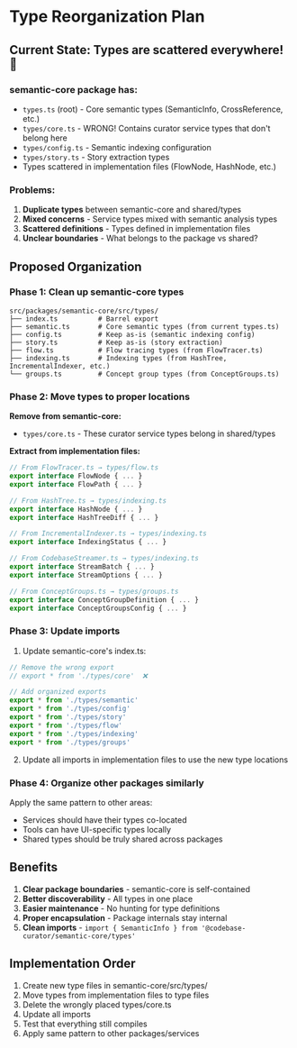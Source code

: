 # Type Reorganization Plan

## Current State: Types are scattered everywhere! 🤯

### semantic-core package has:
- `types.ts` (root) - Core semantic types (SemanticInfo, CrossReference, etc.)
- `types/core.ts` - WRONG! Contains curator service types that don't belong here
- `types/config.ts` - Semantic indexing configuration
- `types/story.ts` - Story extraction types
- Types scattered in implementation files (FlowNode, HashNode, etc.)

### Problems:
1. **Duplicate types** between semantic-core and shared/types
2. **Mixed concerns** - Service types mixed with semantic analysis types  
3. **Scattered definitions** - Types defined in implementation files
4. **Unclear boundaries** - What belongs to the package vs shared?

## Proposed Organization

### Phase 1: Clean up semantic-core types

```
src/packages/semantic-core/src/types/
├── index.ts          # Barrel export
├── semantic.ts       # Core semantic types (from current types.ts)
├── config.ts         # Keep as-is (semantic indexing config)
├── story.ts          # Keep as-is (story extraction)
├── flow.ts           # Flow tracing types (from FlowTracer.ts)
├── indexing.ts       # Indexing types (from HashTree, IncrementalIndexer, etc.)
└── groups.ts         # Concept group types (from ConceptGroups.ts)
```

### Phase 2: Move types to proper locations

**Remove from semantic-core:**
- `types/core.ts` - These curator service types belong in shared/types

**Extract from implementation files:**
```typescript
// From FlowTracer.ts → types/flow.ts
export interface FlowNode { ... }
export interface FlowPath { ... }

// From HashTree.ts → types/indexing.ts
export interface HashNode { ... }
export interface HashTreeDiff { ... }

// From IncrementalIndexer.ts → types/indexing.ts
export interface IndexingStatus { ... }

// From CodebaseStreamer.ts → types/indexing.ts
export interface StreamBatch { ... }
export interface StreamOptions { ... }

// From ConceptGroups.ts → types/groups.ts
export interface ConceptGroupDefinition { ... }
export interface ConceptGroupsConfig { ... }
```

### Phase 3: Update imports

1. Update semantic-core's index.ts:
```typescript
// Remove the wrong export
// export * from './types/core'  ❌

// Add organized exports
export * from './types/semantic'
export * from './types/config'
export * from './types/story'
export * from './types/flow'
export * from './types/indexing'
export * from './types/groups'
```

2. Update all imports in implementation files to use the new type locations

### Phase 4: Organize other packages similarly

Apply the same pattern to other areas:
- Services should have their types co-located
- Tools can have UI-specific types locally
- Shared types should be truly shared across packages

## Benefits

1. **Clear package boundaries** - semantic-core is self-contained
2. **Better discoverability** - All types in one place
3. **Easier maintenance** - No hunting for type definitions
4. **Proper encapsulation** - Package internals stay internal
5. **Clean imports** - `import { SemanticInfo } from '@codebase-curator/semantic-core/types'`

## Implementation Order

1. Create new type files in semantic-core/src/types/
2. Move types from implementation files to type files
3. Delete the wrongly placed types/core.ts
4. Update all imports
5. Test that everything still compiles
6. Apply same pattern to other packages/services